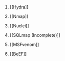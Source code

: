 
1. [[Hydra]]

2. [[Nmap]]

3. [[Nuclei]]

4. [[SQLmap (Incomplete)]]

5. [[MSFvenom]]

6. [[BeEF]]


